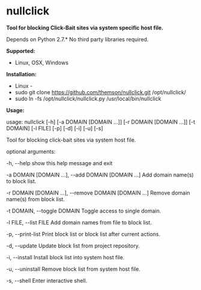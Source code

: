 nullclick
=========

**Tool for blocking Click-Bait sites via system specific host file.**

Depends on Python 2.7.*
No third party libraries required.

**Supported:**
* Linux, OSX, Windows

**Installation:**

- Linux -
- sudo git clone https://github.com/themson/nullclick.git /opt/nullclick/
- sudo ln -fs /opt/nullclick/nullclick.py /usr/local/bin/nullclick

**Usage:**

usage: nullclick [-h] [-a DOMAIN [DOMAIN ...]] [-r DOMAIN [DOMAIN ...]]
                 [-t DOMAIN] [-l FILE] [-p] [-d] [-i] [-u] [-s]
                 

Tool for blocking click-bait sites via system host file.


optional arguments:
  
  -h, --help            show this help message and exit

  -a DOMAIN [DOMAIN ...], --add DOMAIN [DOMAIN ...]
                        Add domain name(s) to block list.

  -r DOMAIN [DOMAIN ...], --remove DOMAIN [DOMAIN ...]
                        Remove domain name(s) from block list.

  -t DOMAIN, --toggle DOMAIN
                        Toggle access to single domain.

  -l FILE, --list FILE  Add domain names from file to block list.

  -p, --print-list      Print block list or block list after current actions.

  -d, --update          Update block list from project repository.

  -i, --install         Install block list into system host file.

  -u, --uninstall       Remove block list from system host file.

  -s, --shell           Enter interactive shell.

